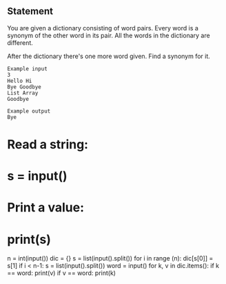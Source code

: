 ## Statement
You are given a dictionary consisting of word pairs. Every word is a synonym of the other word in its pair. All the words in the dictionary are different.

After the dictionary there's one more word given. Find a synonym for it.
```
Example input
3
Hello Hi
Bye Goodbye
List Array
Goodbye

Example output
Bye
```
# Read a string:
# s = input()
# Print a value:
# print(s)
n = int(input())
dic = {}
s = list(input().split())
for i in range (n):
    dic[s[0]] = s[1]
    if i < n-1:
        s = list(input().split())
word = input()
for k, v in dic.items():
    if k == word:
        print(v)
    if v == word:
        print(k)
        
